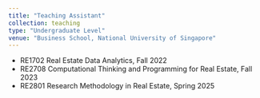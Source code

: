 ```yaml
---
title: "Teaching Assistant"
collection: teaching
type: "Undergraduate Level"
venue: "Business School, National University of Singapore"
---
```


- RE1702 Real Estate Data Analytics, Fall 2022  
- RE2708 Computational Thinking and Programming for Real Estate, Fall 2023  
- RE2801 Research Methodology in Real Estate, Spring 2025  
